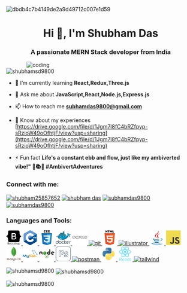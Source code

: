 ![dbdb4c7b4149de2a9d49712c007e1d59](https://github.com/Shubhamsd9800/Shubhamsd9800/assets/107621847/b90b8769-102d-4c9e-8cd8-8c8df6a52d5c)
<h1 align="center">Hi 👋, I'm Shubham Das</h1>
<h3 align="center">A passionate MERN Stack developer from India</h3>

<img align="right" alt="coding" width="450" src="https://media.giphy.com/media/JqmupuTVZYaQX5s094/giphy.gif?cid=790b7611e977gp9pnvv89ztt4mqhmwcdf1sem4hdp5ahx6ov&ep=v1_gifs_search&rid=giphy.gif&ct=g">

<p align="left"> <img src="https://komarev.com/ghpvc/?username=shubhamsd9800&label=Profile%20views&color=0e75b6&style=flat" alt="shubhamsd9800" /> </p>

- 🌱 I’m currently learning **React,Redux,Three.js**

- 💬 Ask me about **JavaScript,React,Node.js,Express.js**

- 📫 How to reach me **subhamdas9800@gmail.com**

- 📄 Know about my experiences [https://drive.google.com/file/d/1Jgm7l8fC4bRZfpyp-sRzioW49oOfhtjF/view?usp=sharing](https://drive.google.com/file/d/1Jgm7l8fC4bRZfpyp-sRzioW49oOfhtjF/view?usp=sharing)

- ⚡ Fun fact **Life's a constant ebb and flow, just like my ambiverted vibe!" 🌟📚🎉 #AmbivertAdventures**

<h3 align="left">Connect with me:</h3>
<p align="left">
<a href="https://twitter.com/shubham25857652" target="blank"><img align="center" src="https://raw.githubusercontent.com/rahuldkjain/github-profile-readme-generator/master/src/images/icons/Social/twitter.svg" alt="shubham25857652" height="30" width="40" /></a>
<a href="https://linkedin.com/in/shubham das" target="blank"><img align="center" src="https://raw.githubusercontent.com/rahuldkjain/github-profile-readme-generator/master/src/images/icons/Social/linked-in-alt.svg" alt="shubham das" height="30" width="40" /></a>
<a href="https://www.leetcode.com/subhamdas9800" target="blank"><img align="center" src="https://raw.githubusercontent.com/rahuldkjain/github-profile-readme-generator/master/src/images/icons/Social/leet-code.svg" alt="subhamdas9800" height="30" width="40" /></a>
<a href="https://auth.geeksforgeeks.org/user/subhamdas9800" target="blank"><img align="center" src="https://raw.githubusercontent.com/rahuldkjain/github-profile-readme-generator/master/src/images/icons/Social/geeks-for-geeks.svg" alt="subhamdas9800" height="30" width="40" /></a>
</p>

<h3 align="left">Languages and Tools:</h3>
<p align="left"> <a href="https://getbootstrap.com" target="_blank" rel="noreferrer"> <img src="https://raw.githubusercontent.com/devicons/devicon/master/icons/bootstrap/bootstrap-plain-wordmark.svg" alt="bootstrap" width="40" height="40"/> </a> <a href="https://www.w3schools.com/cpp/" target="_blank" rel="noreferrer"> <img src="https://raw.githubusercontent.com/devicons/devicon/master/icons/cplusplus/cplusplus-original.svg" alt="cplusplus" width="40" height="40"/> </a> <a href="https://www.w3schools.com/css/" target="_blank" rel="noreferrer"> <img src="https://raw.githubusercontent.com/devicons/devicon/master/icons/css3/css3-original-wordmark.svg" alt="css3" width="40" height="40"/> </a> <a href="https://www.docker.com/" target="_blank" rel="noreferrer"> <img src="https://raw.githubusercontent.com/devicons/devicon/master/icons/docker/docker-original-wordmark.svg" alt="docker" width="40" height="40"/> </a> <a href="https://expressjs.com" target="_blank" rel="noreferrer"> <img src="https://raw.githubusercontent.com/devicons/devicon/master/icons/express/express-original-wordmark.svg" alt="express" width="40" height="40"/> </a> <a href="https://git-scm.com/" target="_blank" rel="noreferrer"> <img src="https://www.vectorlogo.zone/logos/git-scm/git-scm-icon.svg" alt="git" width="40" height="40"/> </a> <a href="https://www.w3.org/html/" target="_blank" rel="noreferrer"> <img src="https://raw.githubusercontent.com/devicons/devicon/master/icons/html5/html5-original-wordmark.svg" alt="html5" width="40" height="40"/> </a> <a href="https://www.adobe.com/in/products/illustrator.html" target="_blank" rel="noreferrer"> <img src="https://www.vectorlogo.zone/logos/adobe_illustrator/adobe_illustrator-icon.svg" alt="illustrator" width="40" height="40"/> </a> <a href="https://www.java.com" target="_blank" rel="noreferrer"> <img src="https://raw.githubusercontent.com/devicons/devicon/master/icons/java/java-original.svg" alt="java" width="40" height="40"/> </a> <a href="https://developer.mozilla.org/en-US/docs/Web/JavaScript" target="_blank" rel="noreferrer"> <img src="https://raw.githubusercontent.com/devicons/devicon/master/icons/javascript/javascript-original.svg" alt="javascript" width="40" height="40"/> </a> <a href="https://www.mongodb.com/" target="_blank" rel="noreferrer"> <img src="https://raw.githubusercontent.com/devicons/devicon/master/icons/mongodb/mongodb-original-wordmark.svg" alt="mongodb" width="40" height="40"/> </a> <a href="https://www.mysql.com/" target="_blank" rel="noreferrer"> <img src="https://raw.githubusercontent.com/devicons/devicon/master/icons/mysql/mysql-original-wordmark.svg" alt="mysql" width="40" height="40"/> </a> <a href="https://nodejs.org" target="_blank" rel="noreferrer"> <img src="https://raw.githubusercontent.com/devicons/devicon/master/icons/nodejs/nodejs-original-wordmark.svg" alt="nodejs" width="40" height="40"/> </a> <a href="https://www.photoshop.com/en" target="_blank" rel="noreferrer"> <img src="https://raw.githubusercontent.com/devicons/devicon/master/icons/photoshop/photoshop-line.svg" alt="photoshop" width="40" height="40"/> </a> <a href="https://postman.com" target="_blank" rel="noreferrer"> <img src="https://www.vectorlogo.zone/logos/getpostman/getpostman-icon.svg" alt="postman" width="40" height="40"/> </a> <a href="https://www.python.org" target="_blank" rel="noreferrer"> <img src="https://raw.githubusercontent.com/devicons/devicon/master/icons/python/python-original.svg" alt="python" width="40" height="40"/> </a> <a href="https://reactjs.org/" target="_blank" rel="noreferrer"> <img src="https://raw.githubusercontent.com/devicons/devicon/master/icons/react/react-original-wordmark.svg" alt="react" width="40" height="40"/> </a> <a href="https://tailwindcss.com/" target="_blank" rel="noreferrer"> <img src="https://www.vectorlogo.zone/logos/tailwindcss/tailwindcss-icon.svg" alt="tailwind" width="40" height="40"/> </a> </p>

<p><img align="left" src="https://github-readme-stats.vercel.app/api/top-langs?username=shubhamsd9800&show_icons=true&locale=en&layout=compact" alt="shubhamsd9800" /></p>

<p>&nbsp;<img align="center" src="https://github-readme-stats.vercel.app/api?username=shubhamsd9800&show_icons=true&locale=en" alt="shubhamsd9800" /></p>

<p><img align="center" src="https://github-readme-streak-stats.herokuapp.com/?user=shubhamsd9800&" alt="shubhamsd9800" /></p>
